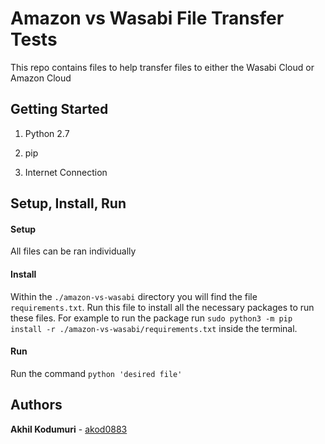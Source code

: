# Amazon vs Wasabi File Transfer Tests
This repo contains files to help transfer files to either the Wasabi Cloud or Amazon Cloud

## Getting Started
1) Python 2.7

2) pip

3) Internet Connection

## Setup, Install, Run

#### Setup
All files can be ran individually

#### Install
Within the `./amazon-vs-wasabi` directory you will find the file `requirements.txt`. Run this file to install all the necessary packages to run these files.
For example to run the package run `sudo python3 -m pip install -r ./amazon-vs-wasabi/requirements.txt` inside the terminal.

#### Run
Run the command `python 'desired file'`

## Authors
**Akhil Kodumuri** - [akod0883](https://github.com/akod0883)
